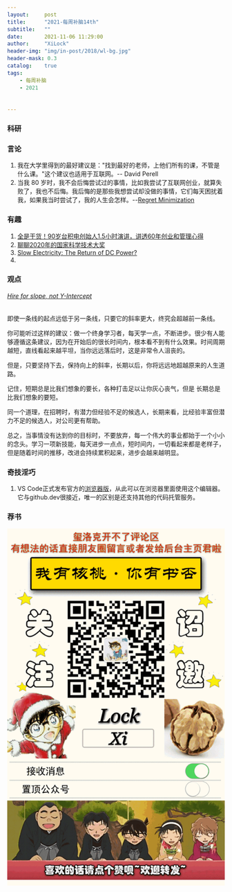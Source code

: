 ```yaml
---
layout:     post
title:      "2021-每周补脑14th"
subtitle:   ""
date:       2021-11-06 11:29:00
author:     "XiLock"
header-img: "img/in-post/2018/wl-bg.jpg"
header-mask: 0.3
catalog:    true
tags:
    - 每周补脑
    - 2021


---
```


### 科研

### 言论
1. 我在大学里得到的最好建议是："找到最好的老师，上他们所有的课，不管是什么课。"这个建议也适用于互联网。-- David Perell
1. 当我 80 岁时，我不会后悔尝试过的事情，比如我尝试了互联网创业，就算失败了，我也不后悔。我后悔的是那些我想尝试却没做的事情，它们每天困扰着我，如果我当时尝试了，我的人生会怎样。--[Regret Minimization](http://www.samvitjain.com/blog/regret/)

### 有趣
1. [全是干货！90岁台积电创始人1.5小时演讲，讲透60年创业和管理心得](https://zhidx.com/p/301575.html)
1. [聊聊2020年的国家科学技术大奖](https://zhuanlan.zhihu.com/p/429247683)
1. [Slow Electricity: The Return of DC Power?](https://www.lowtechmagazine.com/2016/04/slow-electricity-the-return-of-low-voltage-dc-power.html)
1. []()


### 观点
###### [Hire for slope, not Y-Intercept](https://matt-rickard.com/hire-slope-not-intercept/)
即使一条线的起点远低于另一条线，只要它的斜率更大，终究会超越前一条线。

你可能听过这样的建议：做一个终身学习者，每天学一点，不断进步。很少有人能够遵循这条建议，因为在开始后的很长时间内，根本看不到有什么效果。时间周期越短，直线看起来越平坦，当你远远落后时，这是非常令人沮丧的。

但是，只要坚持下去，保持向上的斜率，长期以后，你将远远地超越原来的人生道路。

记住，短期总是比我们想象的要长，各种打击足以让你灰心丧气，但是 长期总是比我们想象的要短。

同一个道理，在招聘时，有潜力但经验不足的候选人，长期来看，比经验丰富但潜力不足的候选人，对公司更有帮助。

总之，当事情没有达到你的目标时，不要放弃，每一个伟大的事业都始于一个小小的念头。学习一项新技能，每天进步一点点，短时间内，一切看起来都是老样子，但是随着时间的推移，改进会持续累积起来，进步会越来越明显。


### 奇技淫巧
1. VS Code正式发布官方的[浏览器版](https://code.visualstudio.com/blogs/2021/10/20/vscode-dev)，从此可以在浏览器里面使用这个编辑器。它与github.dev很接近，唯一的区别是还支持其他的代码托管服务。

### 荐书


![](/img/wc-tail.GIF)
